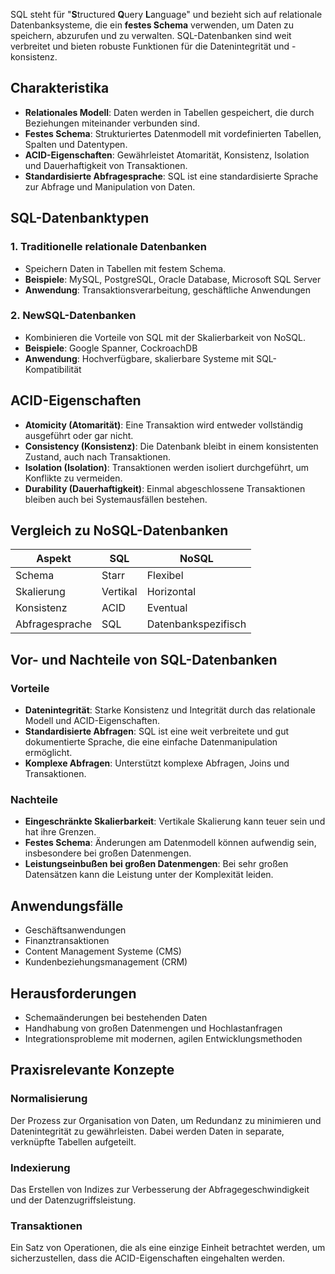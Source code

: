 SQL steht für "**S**tructured **Q**uery **L**anguage" und bezieht sich auf relationale Datenbanksysteme, die ein **festes Schema** verwenden, um Daten zu speichern, abzurufen und zu verwalten. SQL-Datenbanken sind weit verbreitet und bieten robuste Funktionen für die Datenintegrität und -konsistenz.

## Charakteristika
- **Relationales Modell**: Daten werden in Tabellen gespeichert, die durch Beziehungen miteinander verbunden sind.
- **Festes Schema**: Strukturiertes Datenmodell mit vordefinierten Tabellen, Spalten und Datentypen.
- **ACID-Eigenschaften**: Gewährleistet Atomarität, Konsistenz, Isolation und Dauerhaftigkeit von Transaktionen.
- **Standardisierte Abfragesprache**: SQL ist eine standardisierte Sprache zur Abfrage und Manipulation von Daten.

## SQL-Datenbanktypen

### 1. Traditionelle relationale Datenbanken
- Speichern Daten in Tabellen mit festem Schema.
- **Beispiele**: MySQL, PostgreSQL, Oracle Database, Microsoft SQL Server
- **Anwendung**: Transaktionsverarbeitung, geschäftliche Anwendungen

### 2. NewSQL-Datenbanken
- Kombinieren die Vorteile von SQL mit der Skalierbarkeit von NoSQL.
- **Beispiele**: Google Spanner, CockroachDB
- **Anwendung**: Hochverfügbare, skalierbare Systeme mit SQL-Kompatibilität

## ACID-Eigenschaften
- **Atomicity (Atomarität)**: Eine Transaktion wird entweder vollständig ausgeführt oder gar nicht.
- **Consistency (Konsistenz)**: Die Datenbank bleibt in einem konsistenten Zustand, auch nach Transaktionen.
- **Isolation (Isolation)**: Transaktionen werden isoliert durchgeführt, um Konflikte zu vermeiden.
- **Durability (Dauerhaftigkeit)**: Einmal abgeschlossene Transaktionen bleiben auch bei Systemausfällen bestehen.

## Vergleich zu NoSQL-Datenbanken

| Aspekt | SQL | NoSQL |
|--------|-----|-------|
| Schema | Starr | Flexibel |
| Skalierung | Vertikal | Horizontal |
| Konsistenz | ACID | Eventual |
| Abfragesprache | SQL | Datenbankspezifisch |

## Vor- und Nachteile von SQL-Datenbanken

### Vorteile
- **Datenintegrität**: Starke Konsistenz und Integrität durch das relationale Modell und ACID-Eigenschaften.
- **Standardisierte Abfragen**: SQL ist eine weit verbreitete und gut dokumentierte Sprache, die eine einfache Datenmanipulation ermöglicht.
- **Komplexe Abfragen**: Unterstützt komplexe Abfragen, Joins und Transaktionen.

### Nachteile
- **Eingeschränkte Skalierbarkeit**: Vertikale Skalierung kann teuer sein und hat ihre Grenzen.
- **Festes Schema**: Änderungen am Datenmodell können aufwendig sein, insbesondere bei großen Datenmengen.
- **Leistungseinbußen bei großen Datenmengen**: Bei sehr großen Datensätzen kann die Leistung unter der Komplexität leiden.

## Anwendungsfälle
- Geschäftsanwendungen
- Finanztransaktionen
- Content Management Systeme (CMS)
- Kundenbeziehungsmanagement (CRM)

## Herausforderungen
- Schemaänderungen bei bestehenden Daten
- Handhabung von großen Datenmengen und Hochlastanfragen
- Integrationsprobleme mit modernen, agilen Entwicklungsmethoden

## Praxisrelevante Konzepte

### Normalisierung
Der Prozess zur Organisation von Daten, um Redundanz zu minimieren und Datenintegrität zu gewährleisten. Dabei werden Daten in separate, verknüpfte Tabellen aufgeteilt.

### Indexierung
Das Erstellen von Indizes zur Verbesserung der Abfragegeschwindigkeit und der Datenzugriffsleistung.

### Transaktionen
Ein Satz von Operationen, die als eine einzige Einheit betrachtet werden, um sicherzustellen, dass die ACID-Eigenschaften eingehalten werden.
